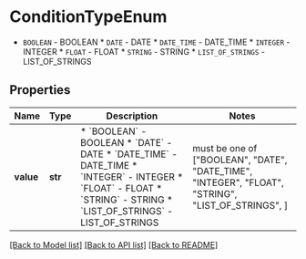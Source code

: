 # ConditionTypeEnum

* `BOOLEAN` - BOOLEAN * `DATE` - DATE * `DATE_TIME` - DATE_TIME * `INTEGER` - INTEGER * `FLOAT` - FLOAT * `STRING` - STRING * `LIST_OF_STRINGS` - LIST_OF_STRINGS

## Properties
Name | Type | Description | Notes
------------ | ------------- | ------------- | -------------
**value** | **str** | * &#x60;BOOLEAN&#x60; - BOOLEAN * &#x60;DATE&#x60; - DATE * &#x60;DATE_TIME&#x60; - DATE_TIME * &#x60;INTEGER&#x60; - INTEGER * &#x60;FLOAT&#x60; - FLOAT * &#x60;STRING&#x60; - STRING * &#x60;LIST_OF_STRINGS&#x60; - LIST_OF_STRINGS |  must be one of ["BOOLEAN", "DATE", "DATE_TIME", "INTEGER", "FLOAT", "STRING", "LIST_OF_STRINGS", ]

[[Back to Model list]](../README.md#documentation-for-models) [[Back to API list]](../README.md#documentation-for-api-endpoints) [[Back to README]](../README.md)


